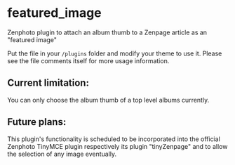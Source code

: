 featured_image
=========================================================================================
Zenphoto plugin to attach an album thumb to a Zenpage article as an "featured image"

Put the file in your `/plugins` folder and modify your theme to use it. Please see the file comments itself for more usage information.

Current limitation: 
-----------
You can only choose the album thumb of a top level albums currently.

Future plans: 
-------------
This plugin's functionality is scheduled to be incorporated into the official Zenphoto TinyMCE plugin respectively its plugin "tinyZenpage" and 
to allow the selection of any image eventually.

